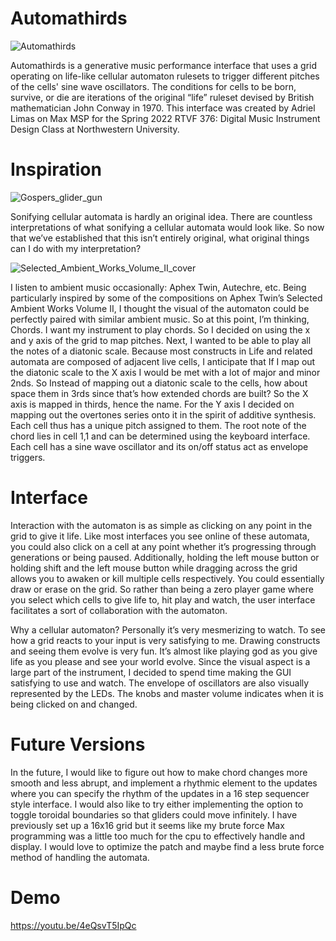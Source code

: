 # Automathirds
![Automathirds](https://user-images.githubusercontent.com/107147039/172746741-d9d99289-534e-4fd0-af6f-fd2b87bae167.PNG)

Automathirds is a generative music performance interface that uses a grid operating on life-like cellular automaton rulesets to trigger different pitches of the cells' sine wave oscillators. The conditions for cells to be born, survive, or die are iterations of the original “life” ruleset devised by British mathematician John Conway in 1970. This interface was created by Adriel Limas on Max MSP for the Spring 2022 RTVF 376: Digital Music Instrument Design Class at Northwestern University.
# Inspiration
![Gospers_glider_gun](https://user-images.githubusercontent.com/107147039/172748930-f69dd894-02bd-47e5-b06c-12c4cee69c7f.gif)

Sonifying cellular automata is hardly an original idea. There are countless interpretations of what sonifying a cellular automata would look like. So now that we’ve established that this isn’t entirely original, what original things can I do with my interpretation?

![Selected_Ambient_Works_Volume_II_cover](https://user-images.githubusercontent.com/107147039/172748780-911a0e9e-49e6-45c7-bc57-c9773ecd2f2e.jpg)

I listen to ambient music occasionally: Aphex Twin, Autechre, etc. Being particularly inspired by some of the compositions on Aphex Twin’s Selected Ambient Works Volume II, I thought the visual of the automaton could be perfectly paired with similar ambient music. So at this point, I’m thinking, Chords. I want my instrument to play chords. So I decided on using the x and y axis of the grid to map pitches. Next, I wanted to be able to play all the notes of a diatonic scale. Because most constructs in Life and related automata are composed of adjacent live cells, I anticipate that If I map out the diatonic scale to the X axis I would be met with a lot of major and minor 2nds. So Instead of mapping out a diatonic scale to the cells, how about space them in 3rds since that’s how extended chords are built? So the X axis is mapped in thirds, hence the name. For the Y axis I decided on mapping out the overtones series onto it in the spirit of additive synthesis. Each cell thus has a unique pitch assigned to them. The root note of the chord lies in cell 1,1 and can be determined using the keyboard interface. Each cell has a sine wave oscillator and its on/off status act as envelope triggers.  

# Interface
Interaction with the automaton is as simple as clicking on any point in the grid to give it life. Like most interfaces you see online of these automata, you could also click on a cell at any point whether it’s progressing through generations or being paused. Additionally, holding the left mouse button or holding shift and the left mouse button while dragging across the grid allows you to awaken or kill multiple cells respectively. You could essentially draw or erase on the grid. So rather than being a zero player game where you select which cells to give life to, hit play and watch, the user interface facilitates a sort of collaboration with the automaton. 

Why a cellular automaton? Personally it’s very mesmerizing to watch. To see how a grid reacts to your input is very satisfying to me. Drawing constructs and seeing them evolve is very fun. It’s almost like playing god as you give life as you please and see your world evolve. Since the visual aspect is a large part of the instrument, I decided to spend time making the GUI satisfying to use and watch. The envelope of oscillators are also visually represented by the LEDs. The knobs and master volume indicates when it is being clicked on and changed.
# Future Versions
In the future, I would like to figure out how to make chord changes more smooth and less abrupt, and implement a rhythmic element to the updates where you can specify the rhythm of the updates in a 16 step sequencer style interface. I would also like to try either implementing the option to toggle toroidal boundaries so that gliders could move infinitely. I have previously set up a 16x16 grid but it seems like my brute force Max programming was a little too much for the cpu to effectively handle and display. I would love to optimize the patch and maybe find a less brute force method of handling the automata.

# Demo
https://youtu.be/4eQsvT5IpQc

